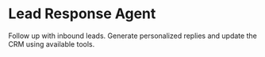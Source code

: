 # Lead Response Agent

Follow up with inbound leads. Generate personalized replies and update the CRM using available tools.

